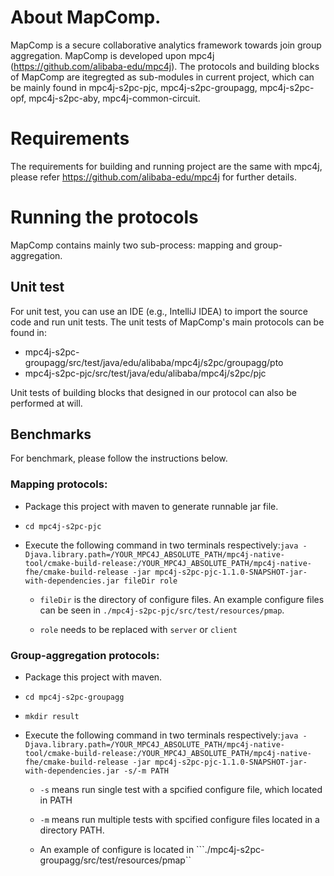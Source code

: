 # About MapComp.

MapComp is a  secure collaborative analytics framework towards join group aggregation. MapComp is developed upon mpc4j (https://github.com/alibaba-edu/mpc4j). The protocols and building blocks of MapComp are itegregted as sub-modules in current project, which can be mainly found in mpc4j-s2pc-pjc, mpc4j-s2pc-groupagg, mpc4j-s2pc-opf, mpc4j-s2pc-aby, mpc4j-common-circuit.


# Requirements

The requirements for building and running project are the same with mpc4j, please refer https://github.com/alibaba-edu/mpc4j for further details.

# Running the protocols

MapComp contains mainly two sub-process: mapping and group-aggregation.

## Unit test

For unit test, you can use an IDE (e.g., IntelliJ IDEA) to import the source code and run unit tests. The unit tests of MapComp's main protocols can be found in:

- mpc4j-s2pc-groupagg/src/test/java/edu/alibaba/mpc4j/s2pc/groupagg/pto
- mpc4j-s2pc-pjc/src/test/java/edu/alibaba/mpc4j/s2pc/pjc

Unit tests of building blocks that designed in our protocol can also be performed at will.

## Benchmarks


For benchmark, please follow the instructions below.

### Mapping protocols:

-  Package this project with maven to generate runnable jar file.
- ``cd mpc4j-s2pc-pjc``
- Execute the following command in two terminals respectively:``java -Djava.library.path=/YOUR_MPC4J_ABSOLUTE_PATH/mpc4j-native-tool/cmake-build-release:/YOUR_MPC4J_ABSOLUTE_PATH/mpc4j-native-fhe/cmake-build-release -jar mpc4j-s2pc-pjc-1.1.0-SNAPSHOT-jar-with-dependencies.jar fileDir role``

  - `fileDir` is the directory of configure files. An example configure files can be seen in `./mpc4j-s2pc-pjc/src/test/resources/pmap`.

  - `role` needs to be replaced with `server` or `client`

### Group-aggregation protocols:

- Package this project with maven.

- ``cd mpc4j-s2pc-groupagg``

- ``mkdir result``

- Execute the following command in two terminals respectively:``java -Djava.library.path=/YOUR_MPC4J_ABSOLUTE_PATH/mpc4j-native-tool/cmake-build-release:/YOUR_MPC4J_ABSOLUTE_PATH/mpc4j-native-fhe/cmake-build-release -jar mpc4j-s2pc-pjc-1.1.0-SNAPSHOT-jar-with-dependencies.jar -s/-m PATH``

  - ``-s``  means run single test with a spcified configure file, which located in PATH

  - ``-m``  means run multiple tests with spcified configure files located in a directory PATH.

  - An example of configure is located in ```./mpc4j-s2pc-groupagg/src/test/resources/pmap``
